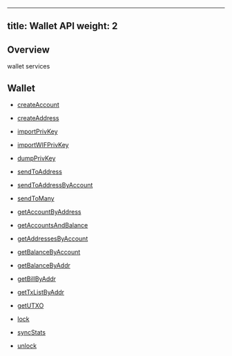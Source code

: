 
---
title:  Wallet API 
weight: 2
---

## Overview
wallet services

## Wallet
 - [createAccount](createaccount)
  - [createAddress](createaddress)
  - [importPrivKey](importprivkey)
  - [importWIFPrivKey](importwifprivkey)
  - [dumpPrivKey](dumpprivkey)

  - [sendToAddress](sendtoaddress)
  - [sendToAddressByAccount](sendtoaddressbyaccount)
  - [sendToMany](sendtomany)

  - [getAccountByAddress](getaccountbyaddress)
  - [getAccountsAndBalance](getaccountsandbalance)
  - [getAddressesByAccount](getaddressesbyaccount)
  - [getBalanceByAccount](getbalancebyaccount)
  - [getBalanceByAddr](getbalancebyaddr)
  - [getBillByAddr](getbillbyaddr)
  - [getTxListByAddr](gettxlistbyaddr)
  - [getUTXO](getutxo)

  - [lock](lock)
  - [syncStats](syncstats)
  - [unlock](unlock)